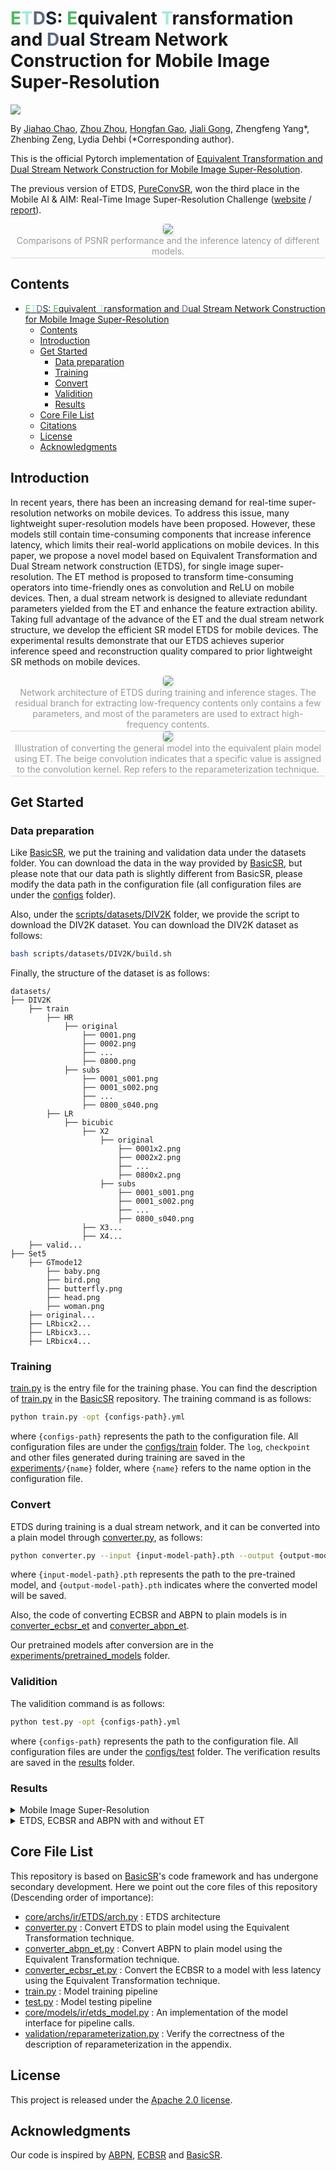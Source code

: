 # <font color='#4CB963'>E</font><font color='#A0EADE'>T</font><font color='#5C6784'>D</font><font color='#1D263B'>S</font>: <font color='#4CB963'>E</font>quivalent <font color='#A0EADE'>T</font>ransformation and <font color='#5C6784'>D</font>ual <font color="#1D263B">S</font>tream Network Construction for Mobile Image Super-Resolution
<img src="asserts/images/name.png"/>

By [Jiahao Chao](https://github.com/CCjiahao), [Zhou Zhou](https://github.com/2019zhou), [Hongfan Gao](https://github.com/hongfangao), [Jiali Gong](https://github.com/gongjiali), Zhengfeng Yang*, Zhenbing Zeng, Lydia Dehbi (*Corresponding author).

This is the official Pytorch implementation of [Equivalent Transformation and Dual Stream Network Construction for Mobile Image Super-Resolution](comming_soon).

The previous version of ETDS, [PureConvSR](https://github.com/ECNUSR/PureConvSR-AIM2022), won the third place in the Mobile AI & AIM: Real-Time Image Super-Resolution Challenge ([website](https://data.vision.ee.ethz.ch/cvl/aim22/) / [report](https://arxiv.org/abs/2211.05910)).

<center>
    <img style="border-radius: 0.3125em; box-shadow: 0 2px 4px 0 rgba(34,36,38,.12),0 2px 10px 0 rgba(34,36,38,.08);" src="./asserts/images/psnr_latency.png">
    <br>
    <div style="color:orange; border-bottom: 1px solid #d9d9d9; display: inline-block; color: #999; padding: 2px;">Comparisons of PSNR performance and the inference latency of different models.</div>
</center>

## Contents
- [<font color='#4CB963'>E</font><font color='#A0EADE'>T</font><font color='#5C6784'>D</font><font color='#1D263B'>S</font>: <font color='#4CB963'>E</font>quivalent <font color='#A0EADE'>T</font>ransformation and <font color='#5C6784'>D</font>ual <font color="#1D263B">S</font>tream Network Construction for Mobile Image Super-Resolution](#font-color4cb963efontfont-colora0eadetfontfont-color5c6784dfontfont-color1d263bsfont-font-color4cb963efontquivalent-font-colora0eadetfontransformation-and-font-color5c6784dfontual-font-color1d263bsfonttream-network-construction-for-mobile-image-super-resolution)
  - [Contents](#contents)
  - [Introduction](#introduction)
  - [Get Started](#get-started)
    - [Data preparation](#data-preparation)
    - [Training](#training)
    - [Convert](#convert)
    - [Validition](#validition)
    - [Results](#results)
  - [Core File List](#core-file-list)
  - [Citations](#citations)
  - [License](#license)
  - [Acknowledgments](#acknowledgments)

## Introduction
In recent years, there has been an increasing demand for real-time super-resolution networks on mobile devices. To address this issue, many lightweight super-resolution models have been proposed. However, these models still contain time-consuming components that increase inference latency, which limits their real-world applications on mobile devices. In this paper, we propose a novel model based on Equivalent Transformation and Dual Stream network construction (ETDS), for single image super-resolution. The ET method is proposed to transform time-consuming operators into time-friendly ones as convolution and ReLU on mobile devices. Then, a dual stream network is designed to alleviate redundant parameters yielded from the ET and enhance the feature extraction ability. Taking full advantage of the advance of the ET and the dual stream network structure, we develop the efficient SR model ETDS for mobile devices. The experimental results demonstrate that our ETDS achieves superior inference speed and reconstruction quality compared to prior lightweight SR methods on mobile devices.


<center>
    <img style="border-radius: 0.3125em;
    box-shadow: 0 2px 4px 0 rgba(34,36,38,.12),0 2px 10px 0 rgba(34,36,38,.08);" 
    src="./asserts/images/model.png">
    <br>
    <div style="color:orange; border-bottom: 1px solid #d9d9d9;
    display: inline-block;
    color: #999;
    padding: 2px;">Network architecture of ETDS during training and inference stages. The residual branch for extracting low-frequency contents only contains a few parameters, and most of the parameters are used to extract high-frequency contents.</div>
</center>

<center>
    <img style="border-radius: 0.3125em; box-shadow: 0 2px 4px 0 rgba(34,36,38,.12),0 2px 10px 0 rgba(34,36,38,.08);" src="./asserts/images/equivalent-transformation.png">
    <br>
    <div style="color:orange; border-bottom: 1px solid #d9d9d9; display: inline-block; color: #999; padding: 2px;">Illustration of converting the general model into the equivalent plain model using ET. The beige convolution indicates that a specific value is assigned to the convolution kernel. Rep refers to the reparameterization technique.</div>
</center>

## Get Started

### Data preparation
Like [BasicSR](https://github.com/XPixelGroup/BasicSR), we put the training and validation data under the datasets folder. You can download the data in the way provided by [BasicSR](https://github.com/XPixelGroup/BasicSR), but please note that our data path is slightly different from BasicSR, please modify the data path in the configuration file (all configuration files are under the [configs](configs) folder).

Also, under the [scripts/datasets/DIV2K](scripts/datasets/DIV2K) folder, we provide the script to download the DIV2K dataset. You can download the DIV2K dataset as follows:

```bash
bash scripts/datasets/DIV2K/build.sh
```

Finally, the structure of the dataset is as follows:

```
datasets/
├── DIV2K
    ├── train
        ├── HR
            ├── original
                ├── 0001.png
                ├── 0002.png
                ├── ...
                ├── 0800.png
            ├── subs
                ├── 0001_s001.png
                ├── 0001_s002.png
                ├── ...
                ├── 0800_s040.png
        ├── LR
            ├── bicubic
                ├── X2
                    ├── original
                        ├── 0001x2.png
                        ├── 0002x2.png
                        ├── ...
                        ├── 0800x2.png
                    ├── subs
                        ├── 0001_s001.png
                        ├── 0001_s002.png
                        ├── ...
                        ├── 0800_s040.png
                ├── X3...
                ├── X4...
    ├── valid...
├── Set5
    ├── GTmode12
        ├── baby.png
        ├── bird.png
        ├── butterfly.png
        ├── head.png
        ├── woman.png
    ├── original...
    ├── LRbicx2...
    ├── LRbicx3...
    ├── LRbicx4...
```

### Training

[train.py](train.py) is the entry file for the training phase. You can find the description of [train.py](train.py) in the [BasicSR](https://github.com/XPixelGroup/BasicSR) repository. The training command is as follows:
```bash
python train.py -opt {configs-path}.yml
```
where `{configs-path}` represents the path to the configuration file. All configuration files are under the [configs/train](configs/train) folder. The `log`, `checkpoint` and other files generated during training are saved in the [experiments](./experiments)`/{name}` folder, where `{name}` refers to the name option in the configuration file.


### Convert
ETDS during training is a dual stream network, and it can be converted into a plain model through [converter.py](converter.py), as follows:
```bash
python converter.py --input {input-model-path}.pth --output {output-model-path}.pth
```
where `{input-model-path}.pth` represents the path to the pre-trained model, and `{output-model-path}.pth` indicates where the converted model will be saved.

Also, the code of converting ECBSR and ABPN to plain models is in [converter_ecbsr_et](converter_ecbsr_et.py) and [converter_abpn_et](converter_abpn_et.py).

Our pretrained models after conversion are in the [experiments/pretrained_models](./experiments/pretrained_models) folder.

### Validition
The validition command is as follows:
```bash
python test.py -opt {configs-path}.yml
```
where `{configs-path}` represents the path to the configuration file. All configuration files are under the [configs/test](configs/test) folder. The verification results are saved in the [results](./results) folder.

### Results

<details>
<summary>Mobile Image Super-Resolution</summary>
<p align="center">
  <img width="900" src="./asserts/tables/table-all.png">
</p>
</details>

<details>
<summary>ETDS, ECBSR and ABPN with and without ET</summary>
<p align="center">
  <img width="900" src="./asserts/tables/table-ablation-1.png">
  <img width="900" src="./asserts/tables/table-ablation-2.png">
</p>
</details>
<!-- 
<details>
<summary>others (e.g., ECBSR and ABPN) with and without ET</summary>
<p align="center">
</p>
</details> -->

##  Core File List
This repository is based on [BasicSR](https://github.com/XPixelGroup/BasicSR)'s code framework and has undergone secondary development. Here we point out the core files of this repository (Descending order of importance):

- [core/archs/ir/ETDS/arch.py](core/archs/ir/ETDS/arch.py) : ETDS architecture
- [converter.py](converter.py) : Convert ETDS to plain model using the Equivalent Transformation technique.
- [converter_abpn_et.py](converter_abpn_et.py) : Convert ABPN to plain model using the Equivalent Transformation technique.
- [converter_ecbsr_et.py](converter_ecbsr_et.py) : Convert the ECBSR to a model with less latency using the Equivalent Transformation technique.
- [train.py](train.py) : Model training pipeline
- [test.py](test.py) : Model testing pipeline
- [core/models/ir/etds_model.py](core/models/ir/etds_model.py) : An implementation of the model interface for pipeline calls.
- [validation/reparameterization.py](scripts/validation/reparameterization.py) : Verify the correctness of the description of reparameterization in the appendix.

## License
This project is released under the [Apache 2.0 license](LICENSE.txt).

## Acknowledgments
Our code is inspired by [ABPN](https://github.com/NJU-Jet/SR_Mobile_Quantization), [ECBSR](https://github.com/xindongzhang/ECBSR) and [BasicSR](https://github.com/XPixelGroup/BasicSR).
